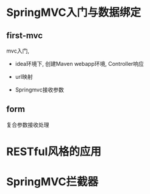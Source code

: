 # SpringMVC入门与数据绑定

## first-mvc

mvc入门, 

* idea环境下, 创建Maven webapp环境, Controller响应

* url映射
* Springmvc接收参数

## form

复合参数接收处理











# RESTful风格的应用





















# SpringMVC拦截器

